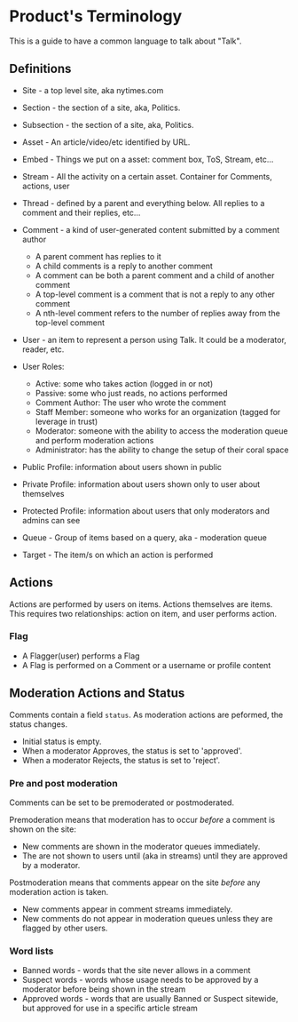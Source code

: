 # Product's Terminology

This is a guide to have a common language to talk about "Talk".

## Definitions

* Site - a top level site, aka nytimes.com
* Section - the section of a site, aka, Politics.
* Subsection - the section of a site, aka, Politics.
* Asset - An article/video/etc identified by URL.

* Embed - Things we put on a asset: comment box, ToS, Stream, etc…
* Stream - All the activity on a certain asset. Container for Comments, actions, user
* Thread - defined by a parent and everything below. All replies to a comment and their replies, etc…
* Comment - a kind of user-generated content submitted by a comment author
  * A parent comment has replies to it
  * A child comments is a reply to another comment
  * A comment can be both a parent comment and a child of another comment
  * A top-level comment is a comment that is not a reply to any other comment
  * A nth-level comment refers to the number of replies away from the top-level comment

* User - an item to represent a person using Talk. It could be a moderator, reader, etc.
* User Roles:
  * Active: some who takes action (logged in or not)
  * Passive: some who just reads, no actions performed
  * Comment Author: The user who wrote the comment
  * Staff Member: someone who works for an organization (tagged for leverage in trust)
  * Moderator: someone with the ability to access the moderation queue and perform moderation actions
  * Administrator: has the ability to change the setup of their coral space
* Public Profile: information about users shown in public
* Private Profile: information about users shown only to user about themselves
* Protected Profile: information about users that only moderators and admins can see

* Queue - Group of items based on a query, aka - moderation queue
* Target - The item/s on which an action is performed

##  Actions

Actions are performed by users on items. Actions themselves are items. This requires two relationships: action on item, and user performs action.

### Flag
* A Flagger(user) performs a Flag
* A Flag is performed on a Comment or a username or profile content


## Moderation Actions and Status

Comments contain a field `status`. As moderation actions are peformed, the status changes.

* Initial status is empty.
* When a moderator Approves, the status is set to 'approved'.
* When a moderator Rejects, the status is set to 'reject'.

### Pre and post moderation

Comments can be set to be premoderated or postmoderated. 

Premoderation means that moderation has to occur _before_ a comment is shown on the site:

* New comments are shown in the moderator queues immediately. 
* The are not shown to users until (aka in streams) until they are approved by a moderator.

Postmoderation means that comments appear on the site _before_ any moderation action is taken.

* New comments appear in comment streams immediately.
* New comments do not appear in moderation queues unless they are flagged by other users.

### Word lists

* Banned words - words that the site never allows in a comment
* Suspect words - words whose usage needs to be approved by a moderator before being shown in the stream
* Approved words - words that are usually Banned or Suspect sitewide, but approved for use in a specific article stream

